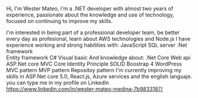 Hi, I'm Wester Mateo, i'm a .NET developer with almost two years of experience, passionate about the knowledge and use of technology, focused on continuing to improve my
skills.

I'm interested in being part of a professional developer team, be better every day as profesional, learn about AWS technologies and Node.js
I have experience working and strong habilities with: 
  JavaScript
  SQL server
  .Net framework  
  Entity framework 
  C#
  Visual basic 
And knowledge about:
  .Net Core
  Web api
  ASP.Net core MVC
  Core Identity
  Principle SOLID
  Boostrap 4
  WordPress
  MVC pattern
  MVP pattern
  Repositoy pattern
I'm currently improving my skills in ASP.Net core 5.0, React.js, Azure services and the english languaje.
you can type me in my profile on LinkedIn https://www.linkedin.com/in/wester-mateo-medina-7b9833187/
